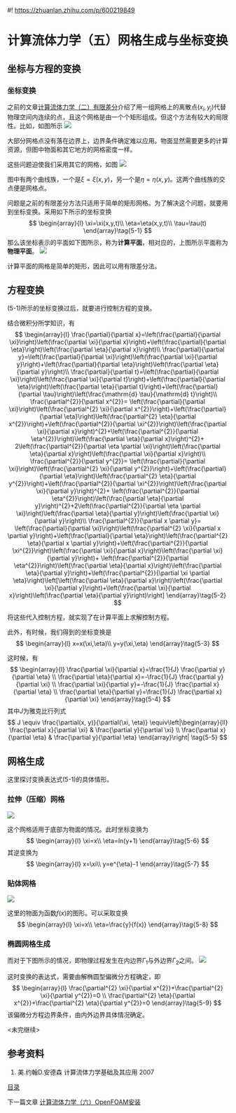 #! https://zhuanlan.zhihu.com/p/600219849
# 计算流体力学（五）网格生成与坐标变换

## 坐标与方程的变换

### 坐标变换

之前的文章[计算流体力学（二）有限差分](https://zhuanlan.zhihu.com/p/599416488)介绍了用一组网格上的离散点$(x_i,y_j)$代替物理空间内连续的点，且这个网格是由一个个矩形组成。但这个方法有较大的局限性。比如，如图所示
![](PasteImage/2023-01-20-12-07-40.png)

大部分网格点没有落在边界上，边界条件确定难以应用。物面显然需要更多的计算资源，但图中物面和其它地方的网格密度一样。

这些问题迫使我们采用其它的网格，如图
![](PasteImage/2023-01-20-12-13-31.png)

图中有两个曲线族，一个是$\xi=\xi(x,y)$，另一个是$\eta=\eta(x,y)$。这两个曲线族的交点便是网格点。

问题是之前的有限差分方法只适用于简单的矩形网格。为了解决这个问题，就要用到坐标变换。采用如下所示的坐标变换
$$
\begin{array}{l}
\xi=\xi(x,y,t)\\
\eta=\eta(x,y,t)\\
\tau=\tau(t)   
\end{array}\tag{5-1}
$$
那么该坐标表示的平面如下图所示，称为**计算平面**，相对应的，上图所示平面称为**物理平面**。
![](PasteImage/2023-01-20-12-18-59.png)

计算平面的网格是简单的矩形，因此可以用有限差分法。

## 方程变换

(5-1)所示的坐标变换过后，就要进行控制方程的变换。

结合微积分所学知识，有
$$
\begin{array}{l}
\frac{\partial}{\partial x}=\left(\frac{\partial}{\partial \xi}\right)\left(\frac{\partial \xi}{\partial x}\right)+\left(\frac{\partial}{\partial \eta}\right)\left(\frac{\partial \eta}{\partial x}\right)\\
\frac{\partial}{\partial y}=\left(\frac{\partial}{\partial \xi}\right)\left(\frac{\partial \xi}{\partial y}\right)+\left(\frac{\partial}{\partial \eta}\right)\left(\frac{\partial \eta}{\partial y}\right)\\
\frac{\partial}{\partial t}=\left(\frac{\partial}{\partial \xi}\right)\left(\frac{\partial \xi}{\partial t}\right)+\left(\frac{\partial}{\partial \eta}\right)\left(\frac{\partial \eta}{\partial t}\right)+\left(\frac{\partial}{\partial \tau}\right)\left(\frac{\mathrm{d} \tau}{\mathrm{d} t}\right)\\
\frac{\partial^{2}}{\partial x^{2}}= \left(\frac{\partial}{\partial \xi}\right)\left(\frac{\partial^{2} \xi}{\partial x^{2}}\right)+\left(\frac{\partial}{\partial \eta}\right)\left(\frac{\partial^{2} \eta}{\partial x^{2}}\right)+\left(\frac{\partial^{2}}{\partial \xi^{2}}\right)\left(\frac{\partial \xi}{\partial x}\right)^{2}+\left(\frac{\partial^{2}}{\partial \eta^{2}}\right)\left(\frac{\partial \eta}{\partial x}\right)^{2}+ 2\left(\frac{\partial^{2}}{\partial \eta \partial \xi}\right)\left(\frac{\partial \eta}{\partial x}\right)\left(\frac{\partial \xi}{\partial x}\right)\\
\frac{\partial^{2}}{\partial y^{2}}= \left(\frac{\partial}{\partial \xi}\right)\left(\frac{\partial^{2} \xi}{\partial y^{2}}\right)+\left(\frac{\partial}{\partial \eta}\right)\left(\frac{\partial^{2} \eta}{\partial y^{2}}\right)+\left(\frac{\partial^{2}}{\partial \xi^{2}}\right)\left(\frac{\partial \xi}{\partial y}\right)^{2}+ \left(\frac{\partial^{2}}{\partial \eta^{2}}\right)\left(\frac{\partial \eta}{\partial y}\right)^{2}+2\left(\frac{\partial^{2}}{\partial \eta \partial \xi}\right)\left(\frac{\partial \eta}{\partial y}\right)\left(\frac{\partial \xi}{\partial y}\right)\\
\frac{\partial^{2}}{\partial x \partial y}= \left(\frac{\partial}{\partial \xi}\right)\left(\frac{\partial^{2} \xi}{\partial x \partial y}\right)+\left(\frac{\partial}{\partial \eta}\right)\left(\frac{\partial^{2} \eta}{\partial x \partial y}\right)+\left(\frac{\partial^{2}}{\partial \xi^{2}}\right)\left(\frac{\partial \xi}{\partial x}\right)\left(\frac{\partial \xi}{\partial y}\right)+ \left(\frac{\partial^{2}}{\partial \eta^{2}}\right)\left(\frac{\partial \eta}{\partial x}\right)\left(\frac{\partial \eta}{\partial y}\right)+\left(\frac{\partial^{2}}{\partial \xi \partial \eta}\right)\left[\left(\frac{\partial \eta}{\partial x}\right)\left(\frac{\partial \xi}{\partial y}\right)+\left(\frac{\partial \xi}{\partial x}\right)\left(\frac{\partial \eta}{\partial y}\right)\right]
\end{array}\tag{5-2}
$$

将这些代入控制方程，就实现了在计算平面上求解控制方程。

此外，有时候，我们得到的坐标变换是
$$
\begin{array}{l}
x=x(\xi,\eta)\\
y=y(\xi,\eta)
\end{array}\tag{5-3}
$$

这时候，有
$$
\begin{array}{l}
\frac{\partial \xi}{\partial x}=\frac{1}{J} \frac{\partial y}{\partial \eta} \\
\frac{\partial \eta}{\partial x}=-\frac{1}{J} \frac{\partial y}{\partial \xi} \\
\frac{\partial \xi}{\partial y}=-\frac{1}{J} \frac{\partial x}{\partial \eta} \\
\frac{\partial \eta}{\partial y}=\frac{1}{J} \frac{\partial x}{\partial \xi}
\end{array}\tag{5-4}
$$
其中$J$为雅克比行列式
$$
J \equiv \frac{\partial(x, y)}{\partial(\xi, \eta)} \equiv\left|\begin{array}{ll}
\frac{\partial x}{\partial \xi} & \frac{\partial y}{\partial \xi} \\
\frac{\partial x}{\partial \eta} & \frac{\partial y}{\partial \eta}
\end{array}\right|
\tag{5-5}
$$

## 网格生成

这里探讨变换表达式(5-1)的具体情形。

### 拉伸（压缩）网格

![](PasteImage/2023-01-20-15-11-28.png)

这个网格适用于底部为物面的情况。此时坐标变换为
$$
\begin{array}{l}
\xi=x\\
\eta=ln(y+1)
\end{array}\tag{5-6}
$$
其逆变换为
$$
\begin{array}{l}
x=\xi\\
y=e^{\eta}-1
\end{array}\tag{5-7}
$$

### 贴体网格

![](PasteImage/2023-01-20-15-27-31.png)

这里的物面为函数$f(x)$的图形。可以采取变换
$$
\begin{array}{l}
\xi=x\\
\eta=\frac{y}{f(x)}
\end{array}\tag{5-8}
$$

### 椭圆网格生成

而对于下图所示的情况，即物理过程发生在内边界$\Gamma_1$与外边界$\Gamma_2$之间。
![](PasteImage/2023-01-20-15-31-52.png)

这时变换的表达式，需要由解椭圆型偏微分方程确定，即
$$
\begin{array}{l}
\frac{\partial^{2} \xi}{\partial x^{2}}+\frac{\partial^{2} \xi}{\partial y^{2}}=0 \\
\frac{\partial^{2} \eta}{\partial x^{2}}+\frac{\partial^{2} \eta}{\partial y^{2}}=0
\end{array}\tag{5-9}
$$
该偏微分方程边界条件，由内外边界具体情况确定。


<未完继续>

## 参考资料
1. 美.约翰D.安德森 计算流体力学基础及其应用 2007


[目录](https://zhuanlan.zhihu.com/p/599909213)

下一篇文章 [计算流体力学（六）OpenFOAM安装](https://zhuanlan.zhihu.com/p/601418292)
